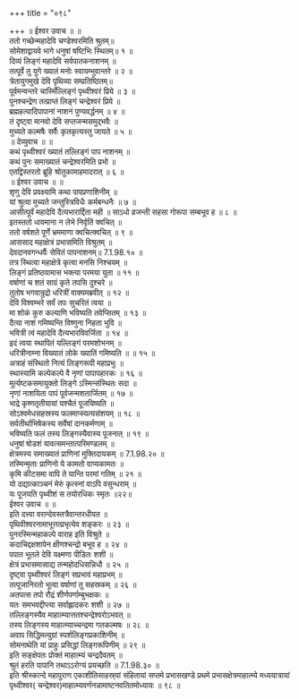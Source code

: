 +++
title = "०९८"

+++
॥ ईश्वर उवाच ॥ ॥  
ततो गच्छेन्महादेवि चण्डेश्वरमिति श्रुतम्॥  
सोमेशाद्वायवे भागे धनुषां षष्टिभिः स्थितम्॥ १ ॥  
दिव्यं लिङ्गं महादेवि सर्वपातकनाशनम् ॥  
तत्पूर्वे तु युगे ख्यातं मनोः स्वायम्भुवान्तरे ॥ २ ॥  
त्रेतायुगमुखे देवि पृथिव्या सम्प्रतिष्ठितम्॥  
पूर्वमन्वन्तरे चास्मिँल्लिङ्गं पृथ्वीश्वरं प्रिये ॥ ३ ॥  
पुनश्चन्द्रेण तत्प्राप्तं लिङ्गं चन्द्रेश्वरं प्रिये ॥  
ब्रह्महत्यादिपापानां नाशनं पुण्यवर्द्धनम् ॥ ४ ॥  
तं दृष्ट्वा मानवो देवि सप्तजन्मसमुद्भवैः ॥  
मुच्यते कल्मषैः सर्वैः कृतकृत्यस्तु जायते ॥ ५ ॥  
॥ देव्युवाच ॥ ॥  
कथं पृथ्वीश्वरं ख्यातं तल्लिङ्गं पाप नाशनम् ॥  
कथं पुनः समाख्यातं चन्द्रेश्वरमिति प्रभो ॥  
एतद्विस्तरतो ब्रूहि श्रोतुकामाहमादरात् ॥ ६ ॥  
॥ ईश्वर उवाच ॥ ॥  
शृणु देवि प्रवक्ष्यामि कथा पापप्रणाशिनीम् ॥  
यां श्रुत्वा मुच्यते जन्तुस्त्रिविधैः कर्मबन्धनैः ॥ ७ ॥  
आसीत्पूर्वं महादेवि दैत्यभारार्द्दिता मही ॥ साऽधो व्रजन्ती सहसा गोरूपा सम्बभूव ह ॥ ८ ॥  
इतस्ततो धावमाना न लेभे निर्वृतिं क्वचित् ॥  
ततो वर्षशते पूर्णे भ्रममाणा क्वचित्क्वचित् ॥ ९ ॥  
आससाद महाक्षेत्रं प्रभासमिति विश्रुतम् ॥  
देवदानवगन्धर्वैः सेवितं पापनाशनम्॥ 7.1.98.१० ॥  
तत्र स्थित्वा महाक्षेत्रे कृत्वा मनसि निश्चयम् ॥  
लिङ्गं प्रतिष्ठयामास भक्त्या परमया युता ॥ ११ ॥  
वर्षाणां च शतं साग्रं कृते तपसि दुश्चरे ॥  
तुतोष भगवान्रुद्रो धरित्रीं वाक्यमब्रवीत् ॥ १२ ॥  
देवि विश्वम्भरे सर्वं तपः सुचरितं त्वया ॥  
मा शोकं कुरु कल्याणि भविष्यति तवेप्सितम् ॥ १३ ॥  
दैत्या नाशं गमिष्यन्ति विष्णुना निहता भुवि ॥  
भवित्री त्वं महादेवि दैत्यभारविवर्जिता ॥ १४ ॥  
इदं त्वया स्थापितं यल्लिङ्गं परमशोभनम् ॥  
धरित्रीनाम्ना विख्यातं लोके ख्यातिं गमिष्यति ॥ ॥ १५ ॥  
अत्राहं संस्थितो नित्यं लिङ्गरूपी महाप्रभुः ॥  
स्थास्यामि कल्पेकल्पे वै नृणां पापापहारकः ॥ १६ ॥  
मूर्त्यष्टकसमायुक्तो लिङ्गे ऽस्मिन्संस्थितः सदा ॥  
नृणां नाशयिता पापं पूर्वजन्मशतार्जितम् ॥ १७ ॥  
 भाद्रे कृष्णतृतीयायां यश्चैतं पूजयिष्यति ॥  
सोऽश्वमेधसहस्रस्य फलमाप्स्यत्यसंशयम् ॥ १८ ॥  
सर्वतीर्थाभिषेकस्य सर्वेषां दानकर्मणाम् ॥  
भविष्यति फलं तस्य लिङ्गस्यैवास्य पूजनात् ॥ १९ ॥  
धनुषां षोडशं यावत्समन्तात्परिमण्डलम् ॥  
क्षेत्रमस्य समाख्यातं प्राणिनां मुक्तिदायकम् ॥ 7.1.98.२० ॥  
तस्मिन्मृताः प्राणिनो ये कामतो वाप्यकामतः ॥  
कृमि कीटसमा वापि ते यान्ति परमां गतिम् ॥ २१ ॥  
यो दद्यात्काञ्चनं मेरुं कृत्स्नां वाऽपि वसुन्धराम् ॥  
यः पूजयति पृथ्वीशं स तयोरधिकः स्मृतः ॥२२॥  
ईश्वर उवाच ॥ ॥  
इति दत्त्वा वरान्देवस्तत्रैवान्तरधीयत ॥  
पृथिवीश्वरनामाभूत्तत्प्रभृत्येव शङ्करः ॥ २३ ॥  
पुनरस्मिन्महाकल्पे वाराह इति विश्रुते ॥  
कदाचिद्दक्षशापेन क्षीणश्चन्द्रो बभूव ह ॥ २४ ॥  
पपात भूतले देवि यक्ष्मणा पीडितः शशी ॥  
क्षेत्रं प्रभासमासाद्य तन्महोदधिसन्निधौ ॥ २५ ॥  
दृष्ट्वा पृथ्वीश्वरं लिङ्गं सप्रभावं महाप्रभम् ॥  
तत्पूजानिरतो भूत्वा वर्षाणां तु सहस्रकम् ॥ २६ ॥  
अतपत्स तपो रौद्रं शीर्णपर्णाम्बुभक्षकः ॥  
यतः समभवद्दीप्त्या सर्वाह्लादकरः शशी ॥ २७ ॥  
तल्लिङ्गस्यैव माहात्म्यात्ततश्चन्द्रेश्वरोऽभवत् ॥  
तस्य लिङ्गस्य माहात्म्याच्चन्द्रमा गतकल्मषः ॥ २८ ॥  
अवाप सिद्धिमत्युग्रां स्पर्शलिङ्गप्रकाशिनीम् ॥  
सोमनाथेति यां प्राहुः प्रसिद्धां लिङ्गरूपिणीम् ॥ २९ ॥  
इति सङ्क्षेपतः प्रोक्तं माहात्म्यं चन्द्रदैवतम् ॥  
श्रुतं हरति पापानि तथाऽऽरोग्यं प्रयच्छति ॥ 7.1.98.३० ॥  
इति श्रीस्कान्दे महापुराण एकाशीतिसाहस्र्यां संहितायां सप्तमे प्रभासखण्डे प्रथमे प्रभासक्षेत्रमाहात्म्ये मध्ययात्रायां पृथ्वीश्वर( चन्द्रेश्वर)माहात्म्यवर्णनन्नामाष्टनवतितमोध्यायः ॥ ९८ ॥